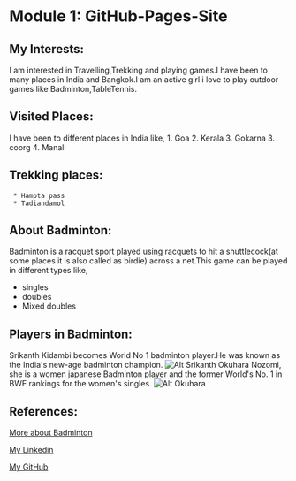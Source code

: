 # Module 1: GitHub-Pages-Site
## My Interests:
I am interested in Travelling,Trekking and playing games.I have been to many places in India and Bangkok.I am an active girl i love to play outdoor games like Badminton,TableTennis.
## Visited Places:
I have been to different places in India like,
     1. Goa
     2. Kerala
     3. Gokarna
     3. coorg
     4. Manali
## Trekking places:
     * Hampta pass 
     * Tadiandamol    
## About Badminton:
Badminton is a racquet sport played using racquets to hit a shuttlecock(at some places it is also called as birdie) across a net.This game can be played in different types like,
   - singles
   - doubles
   - Mixed doubles
## Players in Badminton:
 Srikanth Kidambi becomes World No 1 badminton player.He was known as the India's new-age badminton champion.
 ![Alt Srikanth](https://media.gettyimages.com/photos/indias-kidambi-srikanth-competes-in-the-mens-quarter-finals-during-picture-id945566708?s=612x612)
 Okuhara Nozomi, she is a women japanese Badminton player and the former World's No. 1 in BWF rankings for the women's singles.
 ![Alt Okuhara](https://img.kyodonews.net/english/public/images/posts/f36ab689287570348c09b4381646e665/photo_l.jpg)
 ## References:
 [More about Badminton](https://en.wikipedia.org/wiki/Badminton)
 
 [My Linkedin](https://www.linkedin.com/in/vineetha-yenugula-84a88b19a/)
 
 [My GitHub](https://github.com/vineetha1996)

